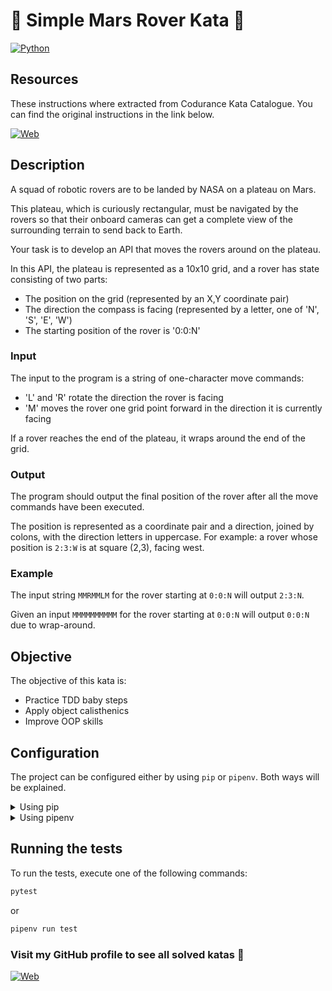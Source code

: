# :robot: Simple Mars Rover Kata :robot:

[![Python](https://img.shields.io/badge/Python-3.11+-yellow?style=for-the-badge&logo=python&logoColor=white&labelColor=101010)](https://python.org)

## Resources

These instructions where extracted from Codurance Kata Catalogue. You can find the original instructions in the link below.

[![Web](https://img.shields.io/badge/Codurance-Website-14a1f0?style=for-the-badge&logo=web&logoColor=white&labelColor=101010)](https://www.codurance.com/katas/simple-mars-rover)

## Description

A squad of robotic rovers are to be landed by NASA on a plateau on Mars.

This plateau, which is curiously rectangular, must be navigated by the rovers so that their onboard cameras can get a complete view of the surrounding terrain to send back to Earth.

Your task is to develop an API that moves the rovers around on the plateau.

In this API, the plateau is represented as a 10x10 grid, and a rover has state consisting of two parts:

- The position on the grid (represented by an X,Y coordinate pair)
- The direction the compass is facing (represented by a letter, one of  'N', 'S', 'E', 'W')
- The starting position of the rover is '0:0:N'

### Input

The input to the program is a string of one-character move commands:

- 'L' and 'R' rotate the direction the rover is facing
- 'M' moves the rover one grid point forward in the direction it is currently facing

If a rover reaches the end of the plateau, it wraps around the end of the grid.

### Output

The program should output the final position of the rover after all the move commands have been executed.

The position is represented as a coordinate pair and a direction, joined by colons, with the direction letters in uppercase. For example:
a rover whose position is `2:3:W` is at square (2,3), facing west.

### Example

The input string `MMRMMLM` for the rover starting at `0:0:N` will output `2:3:N`.

Given an input `MMMMMMMMMM` for the rover starting at `0:0:N` will output `0:0:N` due to wrap-around.

## Objective

The objective of this kata is:
- Practice TDD baby steps
- Apply object calisthenics
- Improve OOP skills

## Configuration

The project can be configured either by using `pip` or `pipenv`. Both ways will be explained.

<details><summary>Using pip</summary>

1. Create a virtual environment:
    ```bash
    python -m venv .venv
    ```
2. Activate the virtual environment:
    ```bash
    source .venv/bin/activate # Linux / Mac
    .venv\Scripts\activate # Windows
    ```
3. Install the dependencies:
    ```bash
    pip install -r requirements.txt
    ```
</details>

<details><summary>Using pipenv</summary>

1. Install pipenv:
    ```bash
    pip install pipenv
    ```
2. Create a virtual environment with desire python version
    ```bash
    pipenv --python 3.11
    ```
   
    By default it will create the virtual environment outside the project. To create it inside the project, use the following command:
    ```bash
    PIPENV_VENV_IN_PROJECT=1 pipenv --python 3.11
    ```
3. Install the dependencies:
    ```bash
    pipenv install
    ```
</details>

## Running the tests

To run the tests, execute one of the following commands:

```bash
pytest
```

or

```bash
pipenv run test
```

### Visit my GitHub profile to see all solved katas 🚀

[![Web](https://img.shields.io/badge/GitHub-Dimanu.py-14a1f0?style=for-the-badge&logo=github&logoColor=white&labelColor=101010)](https://github.com/dimanu-py/code-katas)